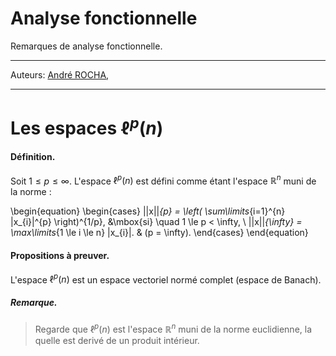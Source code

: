 # Analyse fonctionnelle

Remarques de analyse fonctionnelle.

---
Auteurs: [André ROCHA](https://github.com/rochamatcomp), 

---

# Les espaces $\ell^{p}(n)$


#### Définition. 
Soit $1 \le p \le \infty$. L'espace $\ell^{p}(n)$ est défini comme étant l'espace $\mathbb{R}^{n}$ muni de la norme :

\begin{equation}
    \begin{cases}
        ||x||_{p} = \left( \sum\limits_{i=1}^{n} |x_{i}|^{p} \right)^{1/p}, &\mbox{si} \quad 1 \le p < \infty, \\
        ||x||_{\infty} = \max\limits_{1 \le i \le n} |x_{i}|. & (p = \infty).
    \end{cases}
\end{equation}

#### Propositions à preuver.
L'espace $\ell^{p}(n)$ est un espace vectoriel normé complet (espace de Banach).

##### Remarque.
> Regarde que $\ell^{p}(n)$ est l'espace $\mathbb{R}^{n}$ muni de la norme euclidienne, la quelle est derivé de un produit intérieur.